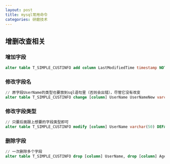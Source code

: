 ```yaml
---
layout: post
title: mysql常用命令
categories: 研磨技术
---
```



## 增删改查相关

### 增加字段

```sql
alter table T_SIMPLE_CUSTINFO add column LastModifiedTime timestamp NOT NULL DEFAULT CURRENT_TIMESTAMP ON UPDATE CURRENT_TIMESTAMP;
```

### 修改字段名

```sql
// 原字段UserName的类型也要放到sql语句里（否则会出错），尽管它没有改变
alter table T_SIMPLE_CUSTINFO change [column] UserName UserNameNew varchar(50) DEFAULT '' COMMENT '用户名';
```

### 修改字段类型

```sql
// 只要后面跟上想要的字段类型即可
alter table T_SIMPLE_CUSTINFO modify [column] UserName varchar(50) DEFAULT '' COMMENT '用户名';
```

### 删除字段

```sql
// 一次删除多个字段
alter table T_SIMPLE_CUSTINFO drop [column] UserName, drop [column] Age;
```



	
	 
	

        









